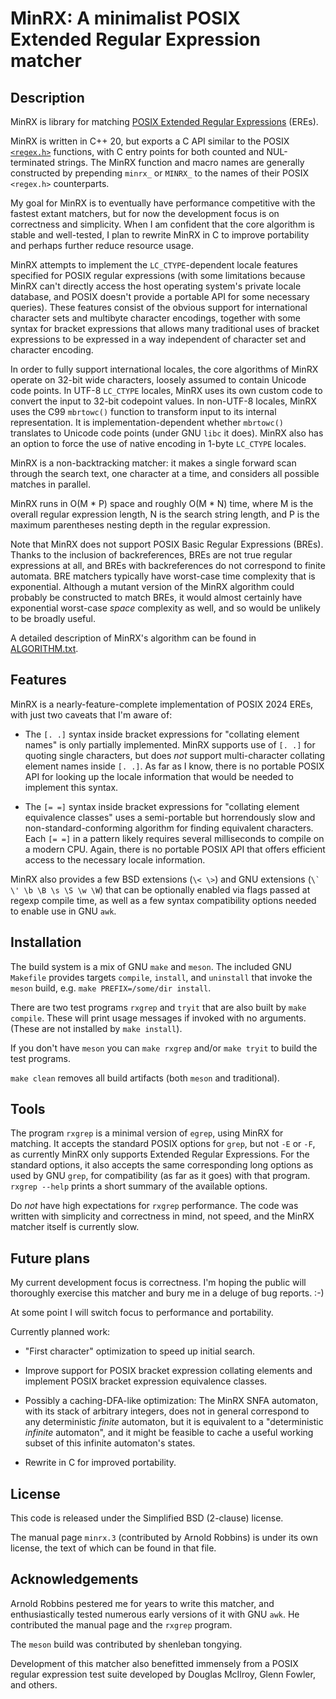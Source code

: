 # MinRX: A minimalist POSIX Extended Regular Expression matcher

## Description

MinRX is library for matching
[POSIX Extended Regular Expressions](https://pubs.opengroup.org/onlinepubs/9699919799/basedefs/V1_chap09.html#tag_09_04)
(EREs).

MinRX is written in C++ 20, but exports a C API similar to the POSIX
[`<regex.h>`](https://pubs.opengroup.org/onlinepubs/9699919799/basedefs/regex.h.html)
functions, with C entry points for both counted and NUL-terminated
strings.  The MinRX function and macro names are generally constructed
by prepending `minrx_` or `MINRX_` to the names of their POSIX `<regex.h>`
counterparts.

My goal for MinRX is to eventually have performance competitive with
the fastest extant matchers, but for now the development focus is on
correctness and simplicity.  When I am confident that the core algorithm
is stable and well-tested, I plan to rewrite MinRX in C to improve
portability and perhaps further reduce resource usage.

MinRX attempts to implement the `LC_CTYPE`-dependent locale features
specified for POSIX regular expressions (with some limitations because
MinRX can't directly access the host operating system's private locale
database, and POSIX doesn't provide a portable API for some necessary
queries).  These features consist of the obvious support for international
character sets and multibyte character encodings, together with some
syntax for bracket expressions that allows many traditional uses of
bracket expressions to be expressed in a way independent of character
set and character encoding.

In order to fully support international locales, the core algorithms
of MinRX operate on 32-bit wide characters, loosely assumed to contain
Unicode code points.  In UTF-8 `LC_CTYPE` locales, MinRX uses its own
custom code to convert the input to 32-bit codepoint values.  In non-UTF-8
locales, MinRX uses the C99 `mbrtowc()` function to transform input to
its internal representation.  It is implementation-dependent whether
`mbrtowc()` translates to Unicode code points (under GNU `libc` it does).
MinRX also has an option to force the use of native encoding in 1-byte
`LC_CTYPE` locales.

MinRX is a non-backtracking matcher: it makes a single forward scan
through the search text, one character at a time, and considers all
possible matches in parallel.

MinRX runs in O(M * P) space and roughly O(M * N) time, where M is the
overall regular expression length, N is the search string length, and
P is the maximum parentheses nesting depth in the regular expression.

Note that MinRX does not support POSIX Basic Regular Expressions (BREs).
Thanks to the inclusion of backreferences, BREs are not true regular
expressions at all, and BREs with backreferences do not correspond to
finite automata.  BRE matchers typically have worst-case time complexity
that is exponential.  Although a mutant version of the MinRX algorithm
could probably be constructed to match BREs, it would almost certainly
have exponential worst-case *space* complexity as well, and so would be
unlikely to be broadly useful.

A detailed description of MinRX's algorithm can be found in [ALGORITHM.txt](ALGORITHM.txt).

## Features

MinRX is a nearly-feature-complete implementation of POSIX 2024 EREs,
with just two caveats that I'm aware of:

* The `[. .]` syntax inside bracket expressions for "collating element
  names" is only partially implemented.  MinRX supports use of `[. .]`
  for quoting single characters, but does *not* support multi-character
  collating element names inside `[. .]`.  As far as I know, there is
  no portable POSIX API for looking up the locale information that
  would be needed to implement this syntax.

* The `[= =]` syntax inside bracket expressions for "collating element
  equivalence classes" uses a semi-portable but horrendously slow and
  non-standard-conforming algorithm for finding equivalent characters.
  Each `[= =]` in a pattern likely requires several milliseconds to
  compile on a modern CPU.  Again, there is no portable POSIX API that
  offers efficient access to the necessary locale information.

MinRX also provides a few BSD extensions (`\< \>`) and GNU extensions
(<code>\\\` \\' \b \B \s \S \w \W</code>) that can be optionally enabled
via flags passed at regexp compile time, as well as a few syntax compatibility
options needed to enable use in GNU `awk`.

## Installation

The build system is a mix of GNU `make` and `meson`.  The included
GNU `Makefile` provides targets `compile`, `install`, and `uninstall` that
invoke the `meson` build, e.g. `make PREFIX=/some/dir install`.

There are two test programs `rxgrep` and `tryit` that are also built
by `make compile`. These will print usage messages if invoked
with no arguments.  (These are not installed by `make install`).

If you don't have `meson` you can `make rxgrep` and/or `make tryit`
to build the test programs.

`make clean` removes all build artifacts (both `meson` and traditional).

## Tools

The program `rxgrep` is a minimal version of `egrep`, using MinRX for
matching. It accepts the standard POSIX options for `grep`, but not `-E`
or `-F`, as currently MinRX only supports Extended Regular Expressions. For
the standard options, it also accepts the same corresponding long
options as used by GNU `grep`, for compatibility (as far as it goes)
with that program. `rxgrep --help` prints a short summary of the
available options.

Do *not* have high expectations for `rxgrep` performance. The code
was written with simplicity and correctness in mind, not speed, and
the MinRX matcher itself is currently slow.

## Future plans

My current development focus is correctness.  I'm hoping the public will
thoroughly exercise this matcher and bury me in a deluge of bug reports. :-)

At some point I will switch focus to performance and portability.

Currently planned work:

* "First character" optimization to speed up initial search.

* Improve support for POSIX bracket expression collating elements
  and implement POSIX bracket expression equivalence classes.

* Possibly a caching-DFA-like optimization: The MinRX SNFA automaton,
  with its stack of arbitrary integers, does not in general correspond
  to any deterministic *finite* automaton, but it is equivalent to a
  "deterministic *infinite* automaton", and it might be feasible to cache
  a useful working subset of this infinite automaton's states.

* Rewrite in C for improved portability.

## License

This code is released under the Simplified BSD (2-clause) license.

The manual page `minrx.3` (contributed by Arnold Robbins) is
under its own license, the text of which can be found in that file.

## Acknowledgements

Arnold Robbins pestered me for years to write this matcher, and enthusiastically
tested numerous early versions of it with GNU `awk`.
He contributed the manual page and the `rxgrep` program.

The `meson` build was contributed by shenleban tongying.

Development of this matcher also benefitted immensely from a POSIX regular
expression test suite developed by Douglas McIlroy, Glenn Fowler, and others.
